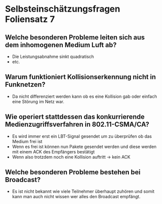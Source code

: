 # Selbsteinschätzungsfragen Foliensatz 7

## Welche besonderen Probleme leiten sich aus dem inhomogenen Medium Luft ab?

- Die Leistungsabnahme sinkt quadratisch
- etc.

## Warum funktioniert Kollisionserkennung nicht in Funknetzen?

- Da nicht differenziert werden kann ob es eine Kollision gab oder einfach eine Störung im Netz war. 

## Wie operiert stattdessen das konkurrierende Medienzugriffsverfahren in 802.11-CSMA/CA?

- Es wird immer erst ein LBT-Signal gesendet um zu überprüfen ob das Medium frei ist
- Wenn es frei ist können nun Pakete gesendet werden und diese werden mit einem ACK des Empfängers bestätigt
- Wenn also trotzdem noch eine Kollision auftritt -> kein ACK

## Welche besonderen Probleme bestehen bei Broadcast?

- Es ist nicht bekannt wie viele Teilnehmer überhaupt zuhören und somit kann man auch nicht wissen wer alles den Broadcast empfängt.